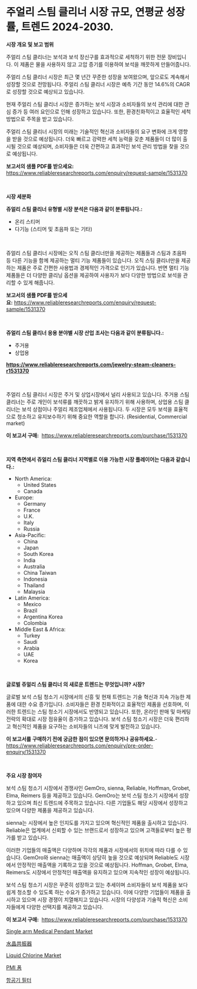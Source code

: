 <p><h1>주얼리 스팀 클리너 시장 규모, 연평균 성장률, 트렌드 2024-2030.</h1></p><p><strong>시장 개요 및 보고 범위</strong></p>
<p><p>주얼리 스팀 클리너는 보석과 보석 장신구를 효과적으로 세척하기 위한 전문 장비입니다. 이 제품은 물을 사용하지 않고 고압 증기를 이용하여 보석을 깨끗하게 만들어줍니다.</p><p>주얼리 스팀 클리너 시장은 최근 몇 년간 꾸준한 성장을 보여왔으며, 앞으로도 계속해서 성장할 것으로 전망됩니다. 주얼리 스팀 클리너 시장은 예측 기간 동안 14.6%의 CAGR로 성장할 것으로 예상되고 있습니다. </p><p>현재 주얼리 스팀 클리너 시장은 증가하는 보석 시장과 소비자들의 보석 관리에 대한 관심 증가 등 여러 요인으로 인해 성장하고 있습니다. 또한, 환경친화적이고 효율적인 세척 방법으로 주목을 받고 있습니다.</p><p>주얼리 스팀 클리너 시장의 미래는 기술적인 혁신과 소비자들의 요구 변화에 크게 영향을 받을 것으로 예상됩니다. 더욱 빠르고 강력한 세척 능력을 갖춘 제품들이 더 많이 출시될 것으로 예상되며, 소비자들은 더욱 간편하고 효과적인 보석 관리 방법을 찾을 것으로 예상됩니다.</p></p>
<p><strong>보고서의 샘플 PDF를 받으세요:</strong> <a href="https://www.reliableresearchreports.com/enquiry/request-sample/1531370">https://www.reliableresearchreports.com/enquiry/request-sample/1531370</a></p>
<p>&nbsp;</p>
<p><strong>시장 세분화</strong></p>
<p><strong>쥬얼리 스팀 클리너 유형별 시장 분석은 다음과 같이 분류됩니다.:</strong></p>
<p><ul><li>온리 스티머</li><li>다기능 (스티머 및 초음파 또는 기타)</li></ul></p>
<p>&nbsp;</p>
<p><p>쥬얼리 스팀 클리너 시장에는 오직 스팀 클리너만을 제공하는 제품들과 스팀과 초음파 등 다른 기능을 함께 제공하는 멀티 기능 제품들이 있습니다. 오직 스팀 클리너만을 제공하는 제품은 주로 간편한 사용법과 경제적인 가격으로 인기가 있습니다. 반면 멀티 기능 제품들은 더 다양한 클리닝 옵션을 제공하여 사용자가 보다 다양한 방법으로 보석을 관리할 수 있게 해줍니다.</p></p>
<p><strong>보고서의 샘플 PDF를 받으세요:</strong>&nbsp;<a href="https://www.reliableresearchreports.com/enquiry/request-sample/1531370">https://www.reliableresearchreports.com/enquiry/request-sample/1531370</a></p>
<p>&nbsp;</p>
<p><strong> 쥬얼리 스팀 클리너 응용 분야별 시장 산업 조사는 다음과 같이 분류됩니다.:</strong></p>
<p><ul><li>주거용</li><li>상업용</li></ul></p>
<p><strong><a href="https://www.reliableresearchreports.com/jewelry-steam-cleaners-r1531370">https://www.reliableresearchreports.com/jewelry-steam-cleaners-r1531370</a></strong></p>
<p>&nbsp;</p>
<p><p>주얼리 스팀 클리너 시장은 주거 및 상업시장에서 널리 사용되고 있습니다. 주거용 스팀 클리너는 주로 개인이 보석류를 깨끗하고 밝게 유지하기 위해 사용하며, 상업용 스팀 클리너는 보석 상점이나 주얼리 제조업체에서 사용됩니다. 두 시장은 모두 보석을 효율적으로 청소하고 유지보수하기 위해 중요한 역할을 합니다. (Residential, Commercial market)</p></p>
<p><strong>이 보고서 구매:</strong>&nbsp; <a href="https://www.reliableresearchreports.com/purchase/1531370">https://www.reliableresearchreports.com/purchase/1531370</a></p>
<p>&nbsp;</p>
<p><strong>지역 측면에서 쥬얼리 스팀 클리너 지역별로 이용 가능한 시장 플레이어는 다음과 같습니다.:</strong></p>
<p><ul>
    <li>
        North America:
        <ul>
            <li>United States</li>
            <li>Canada</li>
        </ul>
    </li>
    <li>
        Europe:
        <ul>
            <li>Germany</li>
            <li>France</li>
            <li>U.K.</li>
            <li>Italy</li>
            <li>Russia</li>
        </ul>
    </li>
    <li>
        Asia-Pacific:
        <ul>
            <li>China</li>
            <li>Japan</li>
            <li>South Korea</li>
            <li>India</li>
            <li>Australia</li>
            <li>China Taiwan</li>
            <li>Indonesia</li>
            <li>Thailand</li>
            <li>Malaysia</li>
        </ul>
    </li>
    <li>
        Latin America:
        <ul>
            <li>Mexico</li>
            <li>Brazil</li>
            <li>Argentina Korea</li>
            <li>Colombia</li>
        </ul>
    </li>
    <li>
        Middle East & Africa:
        <ul>
            <li>Turkey</li>
            <li>Saudi</li>
            <li>Arabia</li>
            <li>UAE</li>
            <li>Korea</li>
        </ul>
    </li>
    </ul></p>
<p>&nbsp;</p>
<p><strong>글로벌 쥬얼리 스팀 클리너 의 새로운 트렌드는 무엇입니까? 시장?</strong></p>
<p><p>글로벌 보석 스팀 청소기 시장에서의 신흥 및 현재 트렌드는 기술 혁신과 지속 가능한 제품에 대한 수요 증가입니다. 소비자들은 환경 친화적이고 효율적인 제품을 선호하며, 이러한 트렌드는 스팀 청소기 시장에서도 반영되고 있습니다. 또한, 온라인 판매 및 마케팅 전략의 확대로 시장 점유율이 증가하고 있습니다. 보석 스팀 청소기 시장은 더욱 편리하고 혁신적인 제품을 요구하는 소비자들의 니즈에 맞게 발전하고 있습니다.</p></p>
<p><strong>이 보고서를 구매하기 전에 궁금한 점이 있으면 문의하거나 공유하세요.</strong>- <a href="https://www.reliableresearchreports.com/enquiry/pre-order-enquiry/1531370">https://www.reliableresearchreports.com/enquiry/pre-order-enquiry/1531370</a></p>
<p>&nbsp;</p>
<p><strong>주요 시장 참여자</strong></p>
<p><p>보석 스팀 청소기 시장에서 경쟁사인 GemOro, sienna, Reliable, Hoffman, Grobet, Elma, Reimers 등을 제공하고 있습니다. GemOro는 보석 스팀 청소기 시장에서 성장하고 있으며 최신 트렌드에 주목하고 있습니다. 다른 기업들도 해당 시장에서 성장하고 있으며 다양한 제품을 제공하고 있습니다.</p><p>sienna는 시장에서 높은 인지도를 가지고 있으며 혁신적인 제품을 출시하고 있습니다. Reliable은 업계에서 신뢰할 수 있는 브랜드로서 성장하고 있으며 고객들로부터 높은 평가를 받고 있습니다.</p><p>이러한 기업들의 매출액은 다양하며 각각의 제품과 시장에서의 위치에 따라 다를 수 있습니다. GemOro와 sienna는 매출액이 상당히 높을 것으로 예상되며 Reliable도 시장에서 안정적인 매출액을 기록하고 있을 것으로 예상됩니다. Hoffman, Grobet, Elma, Reimers도 시장에서 안정적인 매출액을 유지하고 있으며 지속적인 성장이 예상됩니다.</p><p>보석 스팀 청소기 시장은 꾸준히 성장하고 있는 추세이며 소비자들이 보석 제품을 보다 쉽게 청소할 수 있도록 하는 수요가 증가하고 있습니다. 이에 다양한 기업들이 제품을 출시하고 있으며 시장 경쟁이 치열해지고 있습니다. 시장의 다양성과 기술적 혁신은 소비자들에게 다양한 선택지를 제공하고 있습니다.</p></p>
<p><strong>이 보고서 구매:</strong>&nbsp;&nbsp;<a href="https://www.reliableresearchreports.com/purchase/1531370">https://www.reliableresearchreports.com/purchase/1531370</a></p>
<p><p><a href="https://github.com/prosalinda88/Market-Research-Report-List-3/blob/main/single-arm-medical-pendant-market.md">Single arm Medical Pendant Market</a></p><p><a href="https://medium.com/@abdielkilback/%E7%9F%B3%E8%8B%B1%E5%85%B1%E6%8C%AF%E5%AD%90%E5%B8%82%E5%A0%B4%E3%81%AE%E3%83%88%E3%83%AC%E3%83%B3%E3%83%89%E3%81%A8%E5%B8%82%E5%A0%B4%E5%88%86%E6%9E%90%E3%81%AF-2024%E5%B9%B4%E3%81%8B%E3%82%892031%E5%B9%B4%E3%81%BE%E3%81%A7%E3%81%AE%E6%9C%9F%E9%96%93%E3%82%92%E4%BA%88%E6%B8%AC%E3%81%97%E3%81%A6%E3%81%84%E3%81%BE%E3%81%99-6b5f614b507a">水晶共振器</a></p><p><a href="https://issuu.com/reportprime-2/docs/liquid-chlorine-market-size-2030.pptx">Liquid Chlorine Market</a></p><p><a href="https://medium.com/@felipegrrady654556/%ED%94%BC%EC%97%A0%EC%95%84%EC%9D%B4-%ED%8F%BC-%EC%8B%9C%EC%9E%A5-%EC%8B%9C%EC%9E%A5-%EC%A0%90%EC%9C%A0%EC%9C%A8-%EC%8B%9C%EC%9E%A5-%ED%8A%B8%EB%A0%8C%EB%93%9C-%EB%B0%8F-%EB%AF%B8%EB%9E%98-%EC%84%B1%EC%9E%A5-%ED%83%90%EA%B5%AC-4411fdd2928e">PMI 폼</a></p><p><a href="https://medium.com/@jerrodhilll68/%ED%95%AD%EA%B3%B5%EA%B8%B0-%ED%95%84%ED%84%B0-%EC%8B%9C%EC%9E%A5%EC%9D%80-%EC%8B%9C%EC%9E%A5-%EC%A0%90%EC%9C%A0%EC%9C%A8-%EC%8B%9C%EC%9E%A5-%EB%8F%99%ED%96%A5-%EB%B0%8F-%EC%8B%9C%EC%9E%A5-%EC%84%B1%EC%9E%A5%EC%97%90-%EA%B4%80%ED%95%9C-%EC%A0%95%EB%B3%B4%EB%A5%BC-%EC%A0%9C%EA%B3%B5%ED%95%A9%EB%8B%88%EB%8B%A4-40fc50ac2034">항공기 필터</a></p></p>